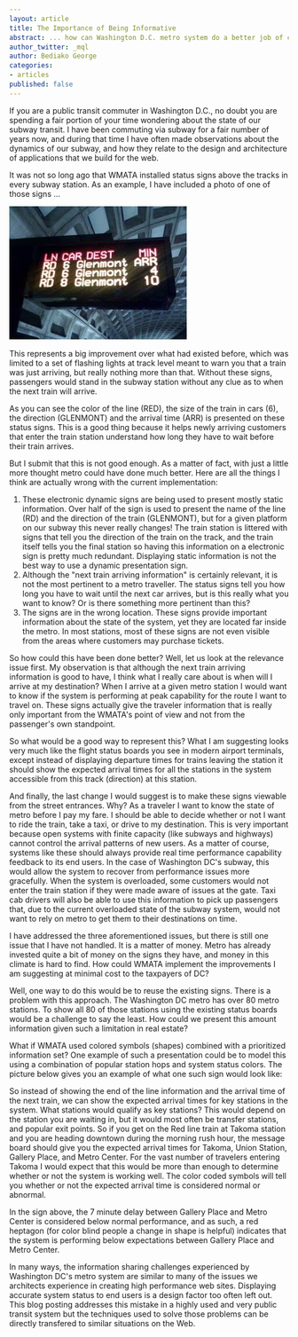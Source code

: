 ```yaml
---
layout: article
title: The Importance of Being Informative
abstract: ... how can Washington D.C. metro system do a better job of communicating train status using their existing electronic signs?
author_twitter: _mql
author: Bediako George
categories:
- articles
published: false
---
```


If you are a public transit commuter in Washington D.C., no doubt you are spending a fair portion of your time wondering about the state of our subway transit. I have been commuting via subway for a fair number of years now, and during that time I have often made observations about the dynamics of our subway, and how they relate to the design and architecture of applications that we build for the web.

It was not so long ago that WMATA installed status signs above the tracks in every subway station. As an example, I have included a photo of one of those signs ...

![Washington DC train status electronic sign](/images/articles/metrotrainstatus.jpg)

This represents a big improvement over what had existed before, which was limited to a set of flashing lights at track level meant to warn you that a train was just arriving, but really nothing more than that. Without these signs, passengers would stand in the subway station without any clue as to when the next train will arrive.

As you can see the color of the line (RED), the size of the train in cars (6), the direction (GLENMONT) and the arrival time (ARR) is presented on these status signs. This is a good thing because it helps newly arriving customers that enter the train station understand how long they have to wait before their train arrives.

But I submit that this is not good enough. As a matter of fact, with just a little more thought metro could have done much better. Here are all the things I think are actually wrong with the current implementation:

1. These electronic dynamic signs are being used to present mostly static information. Over half of the sign is used to present the name of the line (RD) and the direction of the train (GLENMONT), but for a given platform on our subway this never really changes! The train station is littered with signs that tell you the direction of the train on the track, and the train itself tells you the final station so having this information on a electronic sign is pretty much redundant. Displaying static information is not the best way to use a dynamic presentation sign.
2. Although the "next train arriving information" is certainly relevant, it is not the most pertinent to a metro traveller. The status signs tell you how long you have to wait until the next car arrives, but is this really what you want to know? Or is there something more pertinent than this?
3. The signs are in the wrong location. These signs provide important information about the state of the system, yet they are located far inside the metro. In most stations, most of these signs are not even visible from the areas where customers may purchase tickets.

So how could this have been done better? Well, let us look at the relevance issue first. My observation is that although the next train arriving information is good to have, I think what I really care about is when will I arrive at my destination? When I arrive at a given metro station I would want to know if the system is performing at peak capability for the route I want to travel on. These signs actually give the traveler information that is really only important from the WMATA's point of view and not from the passenger's own standpoint.

So what would be a good way to represent this? What I am suggesting looks very much like the flight status boards you see in modern airport terminals, except instead of displaying departure times for trains leaving the station it should show the expected arrival times for all the stations in the system accessible from this track (direction) at this station.

And finally, the last change I would suggest is to make these signs viewable from the street entrances. Why? As a traveler I want to know the state of metro before I pay my fare. I should be able to decide whether or not I want to ride the train, take a taxi, or drive to my destination. This is very important because open systems with finite capacity (like subways and highways) cannot control the arrival patterns of new users. As a matter of course, systems like these should always provide real time performance capability feedback to its end users. In the case of Washington DC's subway, this would allow the system to recover from performance issues more gracefully. When the system is overloaded, some customers would not enter the train station if they were made aware of issues at the gate. Taxi cab drivers will also be able to use this information to pick up passengers that, due to the current overloaded state of the subway system, would not want to rely on metro to get them to their destinations on time.

I have addressed the three aforementioned issues, but there is still one issue that I have not handled. It is a matter of money. Metro has already invested quite a bit of money on the signs they have, and money in this climate is hard to find. How could WMATA implement the improvements I am suggesting at minimal cost to the taxpayers of DC?

Well, one way to do this would be to reuse the existing signs. There is a problem with this approach. The Washington DC metro has over 80 metro stations. To show all 80 of those stations using the existing status boards would be a challenge to say the least. How could we present this amount information given such a limitation in real estate?

What if WMATA used colored symbols (shapes) combined with a prioritized information set? One example of such a presentation could be to model this using a combination of popular station hops and system status colors. The picture below gives you an example of what one such sign would look like:

So instead of showing the end of the line information and the arrival time of the next train, we can show the expected arrival times for key stations in the system. What stations would qualify as key stations? This would depend on the station you are waiting in, but it would most often be transfer stations, and popular exit points. So if you get on the Red line train at Takoma station and you are heading downtown during the morning rush hour, the message board should give you the expected arrival times for Takoma, Union Station, Gallery Place, and Metro Center. For the vast number of travelers entering Takoma I would expect that this would be more than enough to determine whether or not the system is working well. The color coded symbols will tell you whether or not the expected arrival time is considered normal or abnormal.

In the sign above, the 7 minute delay between Gallery Place and Metro Center is considered below normal performance, and as such, a red heptagon (for color blind people a change in shape is helpful) indicates that the system is performing below expectations between Gallery Place and Metro Center.

In many ways, the information sharing challenges experienced by Washington DC's metro system are similar to many of the issues we architects experience in creating high performance web sites. Displaying accurate system status to end users is a design factor too often left out. This blog posting addresses this mistake in a highly used and very public transit system but the techniques used to solve those problems can be directly transfered to similar situations on the Web.